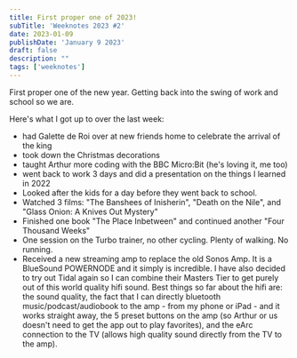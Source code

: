 ```yaml
---
title: First proper one of 2023!
subTitle: 'Weeknotes 2023 #2'
date: 2023-01-09
publishDate: 'January 9 2023'
draft: false
description: ""
tags: ['weeknotes']
---
```


First proper one of the new year. Getting back into the swing of work and school so we are.

Here's what I got up to over the last week:
- had Galette de Roi over at new friends home to celebrate the arrival of the king
- took down the Christmas decorations
- taught Arthur more coding with the BBC Micro:Bit (he's loving it, me too)
- went back to work 3 days and did a presentation on the things I learned in 2022
- Looked after the kids for a day before they went back to school.
- Watched 3 films: "The Banshees of Inisherin", "Death on the Nile", and "Glass Onion: A Knives Out Mystery"
- Finished one book "The Place Inbetween" and continued another "Four Thousand Weeks"
- One session on the Turbo trainer, no other cycling. Plenty of walking. No running.
- Received a new streaming amp to replace the old Sonos Amp. It is a BlueSound POWERNODE and it simply is incredible. I have also decided to try out Tidal again so I can combine their Masters Tier to get purely out of this world quality hifi sound. Best things so far about the hifi are: the sound quality, the fact that I can directly bluetooth music/podcast/audiobook to the amp - from my phone or iPad - and it works straight away, the 5 preset buttons on the amp (so Arthur or us doesn't need to get the app out to play favorites), and the eArc connection to the TV (allows high quality sound directly from the TV to the amp).
